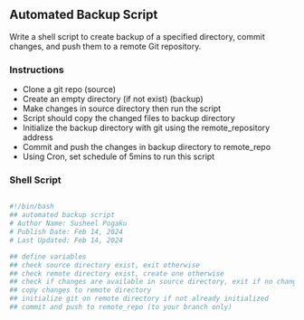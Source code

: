 ## Automated Backup Script

Write a shell script to create backup of a specified directory, commit changes, and push them to a remote Git repository.

### Instructions

- Clone a git repo (source)
- Create an empty directory (if not exist) (backup)
- Make changes in source directory then run the script
- Script should copy the changed files to backup directory
- Initialize the backup directory with git using the remote_repository address
- Commit and push the changes in backup directory to remote_repo
- Using Cron, set schedule of 5mins to run this script

### Shell Script

```sh

#!/bin/bash
## automated backup script
# Author Name: Susheel Pogaku
# Publish Date: Feb 14, 2024
# Last Updated: Feb 14, 2024

## define variables
## check source directory exist, exit otherwise
## check remote directory exist, create one otherwise
## check if changes are available in source directory, exit if no changes
## copy changes to remote directory
## initialize git on remote directory if not already initialized
## commit and push to remote_repo (to your branch only)

```
